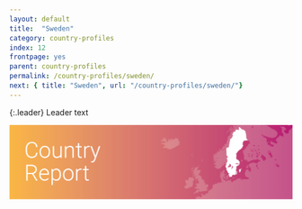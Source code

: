 ```yaml
---
layout: default
title:  "Sweden"
category: country-profiles
index: 12
frontpage: yes
parent: country-profiles
permalink: /country-profiles/sweden/
next: { title: "Sweden", url: "/country-profiles/sweden/"}
---
```


{:.leader}
Leader text

![An image of Sweden outlined on a map](/assets/images/country_maps/13-Sweden.png)

